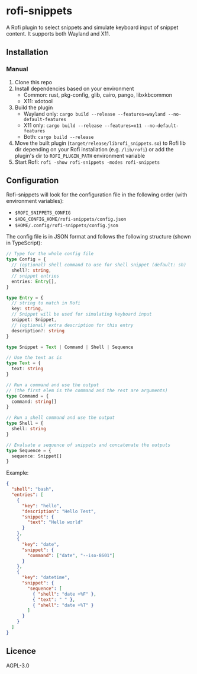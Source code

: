 # rofi-snippets

A Rofi plugin to select snippets and simulate keyboard input of snippet content.
It supports both Wayland and X11.


## Installation

### Manual

1. Clone this repo
2. Install dependencies based on your environment
   - Common: rust, pkg-config, glib, cairo, pango, libxkbcommon
   - X11: xdotool
3. Build the plugin
   - Wayland only: `cargo build --release --features=wayland --no-default-features`
   - X11 only: `cargo build --release --features=x11 --no-default-features`
   - Both: `cargo build --release`
4. Move the built plugin (`target/release/librofi_snippets.so`) to Rofi lib dir depending on your Rofi installation (e.g. `/lib/rofi`) or add the plugin's dir to `ROFI_PLUGIN_PATH` environment variable
5. Start Rofi: `rofi -show rofi-snippets -modes rofi-snippets`


## Configuration

Rofi-snippets will look for the configuration file in the following order (with environment variables):
- `$ROFI_SNIPPETS_CONFIG`
- `$XDG_CONFIG_HOME/rofi-snippets/config.json`
- `$HOME/.config/rofi-snippets/config.json`

The config file is in JSON format and follows the following structure (shown in TypeScript):
```ts
// Type for the whole config file
type Config = {
  // (optional) shell command to use for shell snippet (default: sh)
  shell?: string,
  // snippet entries
  entries: Entry[],
}

type Entry = {
  // string to match in Rofi
  key: string,
  // Snippet will be used for simulating keyboard input
  snippet: Snippet,
  // (optionaL) extra description for this entry
  description?: string
}

type Snippet = Text | Command | Shell | Sequence

// Use the text as is
type Text = {
  text: string
}

// Run a command and use the output
// (the first elem is the command and the rest are arguments)
type Command = {
  command: string[]
}

// Run a shell command and use the output
type Shell = {
  shell: string
}

// Evaluate a sequence of snippets and concatenate the outputs
type Sequence = {
  sequence: Snippet[]
}
```

Example:

```json
{
  "shell": "bash",
  "entries": [
    {
      "key": "hello",
      "description": "Hello Test",
      "snippet": {
        "text": "Hello world"
      }
    },
    {
      "key": "date",
      "snippet": {
        "command": ["date", "--iso-8601"]
      }
    },
    {
      "key": "datetime",
      "snippet": {
        "sequence": [
          { "shell": "date +%F" },
          { "text": " " },
          { "shell": "date +%T" }
        ]
      }
    }
  ]
}
```


## Licence

AGPL-3.0

